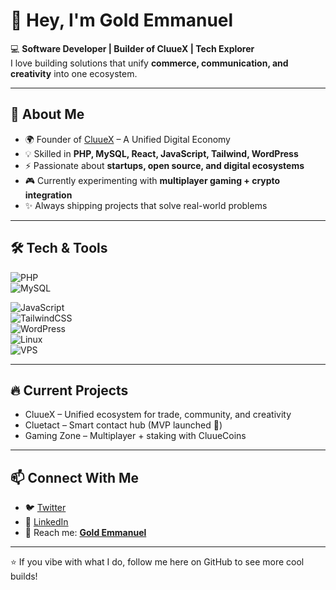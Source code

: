 # 👋 Hey, I'm Gold Emmanuel  

💻 **Software Developer | Builder of CluueX | Tech Explorer**  
I love building solutions that unify **commerce, communication, and creativity** into one ecosystem.  

---

## 🚀 About Me  
- 🌍 Founder of [CluueX](https://cluuex.com) – A Unified Digital Economy  
- 💡 Skilled in **PHP, MySQL, React, JavaScript, Tailwind, WordPress**  
- ⚡ Passionate about **startups, open source, and digital ecosystems**  
- 🎮 Currently experimenting with **multiplayer gaming + crypto integration**  
- ✨ Always shipping projects that solve real-world problems  

---

## 🛠️ Tech & Tools  
![PHP](https://img.shields.io/badge/-PHP-777BB4?style=for-the-badge&logo=php&logoColor=white)  
![MySQL](https://img.shields.io/badge/-MySQL-4479A1?style=for-the-badge&logo=mysql&logoColor=white)  

![JavaScript](https://img.shields.io/badge/-JavaScript-F7DF1E?style=for-the-badge&logo=javascript&logoColor=black)  
![TailwindCSS](https://img.shields.io/badge/-TailwindCSS-38B2AC?style=for-the-badge&logo=tailwind-css&logoColor=white)  
![WordPress](https://img.shields.io/badge/-WordPress-21759B?style=for-the-badge&logo=wordpress&logoColor=white)  
![Linux](https://img.shields.io/badge/-Linux-FCC624?style=for-the-badge&logo=linux&logoColor=black)  
![VPS](https://img.shields.io/badge/-VPS-0066CC?style=for-the-badge&logo=serverless&logoColor=white)  

---

## 🔥 Current Projects  
- CluueX – Unified ecosystem for trade, community, and creativity  
- Cluetact – Smart contact hub (MVP launched 🎉)  
- Gaming Zone – Multiplayer + staking with CluueCoins  

---

## 📫 Connect With Me    
- 🐦 [Twitter](https://x.com/a12gem)
- 💼 [LinkedIn](https://linkedin.com/in/goldemmanueldeveloper)  
- 📧 Reach me: **[Gold Emmanuel](https://cluuex.com/@gold-emmanuel)**  

---

⭐️ If you vibe with what I do, follow me here on GitHub to see more cool builds!  
